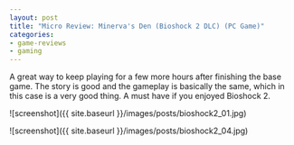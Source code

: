 ```yaml
---
layout: post
title: "Micro Review: Minerva's Den (Bioshock 2 DLC) (PC Game)"
categories:
- game-reviews
- gaming
---
```



A great way to keep playing for a few more hours after finishing the base game. The story is good and the gameplay is basically the same, which in this case is a very good thing. A must have if you enjoyed Bioshock 2.


![screenshot]({{ site.baseurl }}/images/posts/bioshock2_01.jpg)

![screenshot]({{ site.baseurl }}/images/posts/bioshock2_04.jpg)

